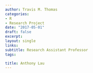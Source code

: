 ```yaml
---
author: Travis M. Thomas
categories:
- R
- Research Project
date: "2017-05-01"
draft: false
excerpt: 
layout: single
links:
subtitle: Research Assistant Professor
tags:

title: Anthony Lau
---
```


